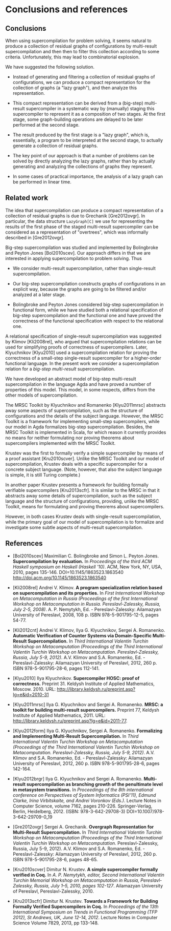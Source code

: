 # Conclusions and references

## Conclusions

When using supercompilation for problem solving, it seems natural
to produce a collection of residual graphs of configurations
by multi-result supercompilation and then
then to filter this collection according to some criteria.
Unfortunately, this may lead to combinatorial explosion.

We have suggested the following solution.

* Instead of generating and filtering a collection of residual
  graphs of configurations, we can produce a compact representation
  for the collection of graphs (a "lazy graph"), and then analyze
  this representation.

* This compact representation can be derived from
  a (big-step) multi-result supercompiler in a systematic way by
  (manually) staging this supercompiler to represent it
  as a composition of two stages. At the first stage, some
  graph-building operations are delayed to be later performed
  at the second stage.

* The result produced by the first stage is a "lazy graph",
  which is, essentially, a program to be interpreted at the
  second stage, to actually generate a collection of residual
  graphs.

* The key point of our approach is that a number of problems
  can be solved by directly analyzing the lazy graphs, rather
  than by actually generating and analyzing the collections
  of graphs they represent.

* In some cases of practical importance, the analysis of
  a lazy graph can be performed in linear time.

## Related work

The idea that supercompilation can produce a compact representation
of a collection of residual graphs is due to Grechanik
[Gre2012ovgr]. In particular, the data structure `LazyGraph[C]`
we use for representing the results of the first phase of
the staged multi-result supercompiler can be considered as
a representation of "overtrees", which was informally described
in [Gre2012ovgr].

Big-step supercompilation was studied and implemented by
Bolingbroke and Peyton Jones [Bol2010scev]. Our approach
differs in that we are interested in applying supercompilation to
problem solving. Thus

* We consider multi-result supercompilation, rather than
  single-result supercompilation.

* Our big-step supercompilation constructs graphs of configurations
  in an explicit way, because the graphs are going to be filtered
  and/or analyzed at a later stage.

* Bolingbroke and Peyton Jones considered big-step supercompilation
  in functional form, while we have studied both a relational
  specification of big-step supercompilation and the functional
  one and have proved the correctness of the functional
  specification with respect to the relational one.

A relational specification of single-result supercompilation
was suggested by Klimov [Kli2008rel], who argued that
supercompilation relations can be used for simplifying proofs
of correctness of supercompilers. Later, Klyuchnikov [Klyu2010]
used a supercompilation relation for proving the correctness
of a small-step single-result supercompiler for
a higher-order functional language. In the present work we
consider a supercompilation relation for a _big-step_
_multi-result_ supercompilation.

We have developed an abstract model of big-step multi-result
supercompilation in the language Agda and have proved a number
of properties of this model. This model, in some respects,
differs from the other models of supercompilation.

The MRSC Toolkit by Klyuchnikov and Romanenko [Klyu2011mrsc]
abstracts away some aspects of supercompilation, such as
the structure of configurations and the details of the
subject language. However, the MRSC Toolkit is a framework
for implementing small-step supercompilers, while our model
in Agda formalizes big-step supercompilation. Besides,
the MRSC Toolkit is implemented in Scala, for which reason
it currently provides no means for neither formulating nor
proving theorems about supercompilers implemented with
the MRSC Toolkit.

Krustev was the first to formally verify a simple supercompiler
by means of a proof assistant [Kru2010scver]. Unlike the MRSC
Toolkit and our model of supercompilation, Krustev deals with
a specific supercompiler for a concrete subject language.
(Note, however, that also the subject language is simple,
it is still Turing complete.)

In another paper Krustev presents a framework for building
formally verifiable supercompilers [Kru2013scfr]. It is
similar to the MRSC in that it abstracts away some details
of supercompilation, such as the subject language and
the structure of configurations, providing, unlike the MRSC
Toolkit, means for formulating and proving theorems about
supercompilers.

However, in both cases Krustev deals with single-result
supercompilation, while the primary goal of our model of
supercompilation is to formalize and investigate some subtle
aspects of multi-result supercompilation.

## References

* [Bol2010scev] Maximilian C. Bolingbroke and Simon L. Peyton Jones.
__Supercompilation by evaluation.__
In _Proceedings of the third ACM Haskell symposium on Haskell (Haskell '10)_.
ACM, New York, NY, USA, 2010, pages 135-146.
DOI=10.1145/1863523.1863540 <http://doi.acm.org/10.1145/1863523.1863540>

* [Kli2008rel] Andrei V. Klimov.
__A program specialization relation based on supercompilation and its properties.__
In _First International Workshop on Metacomputation in Russia
(Proceedings of the first International Workshop on Metacomputation in Russia.
Pereslavl-Zalessky, Russia, July 2-5, 2008)_.
A. P. Nemytykh, Ed. - Pereslavl-Zalessky: Ailamazyan University of Pereslavl, 2008, 108 p.
ISBN 978-5-901795-12-5, pages 54-77.

* [Kli2012cnt] Andrei V. Klimov, Ilya G. Klyuchnikov, Sergei A. Romanenko.
__Automatic Verification of Counter Systems via Domain-Specific Multi-Result Supercompilation.__
In _Third International Valentin Turchin Workshop on Metacomputation
(Proceedings of the Third International Valentin Turchin Workshop on Metacomputation.
Pereslavl-Zalessky, Russia, July 5-9, 2012)_.
A.V. Klimov and S.A. Romanenko, Ed. - Pereslavl-Zalessky: Ailamazyan University of Pereslavl, 2012, 260 p.
ISBN 978-5-901795-28-6, pages 112-141.

* [Klyu2010] Ilya Klyuchnikov.
__Supercompiler HOSC: proof of correctness.__ Preprint 31.
Keldysh Institute of Applied Mathematics, Moscow. 2010.
URL: <http://library.keldysh.ru/preprint.asp?lg=e&id=2010-31>

* [Klyu2011mrsc] Ilya G. Klyuchnikov and Sergei A. Romanenko.
__MRSC: a toolkit for building multi-result supercompilers.__
Preprint 77, Keldysh Institute of Applied Mathematics, 2011.
URL: <http://library.keldysh.ru/preprint.asp?lg=e&id=2011-77>.

* [Klyu2012form] Ilya G. Klyuchnikov, Sergei A. Romanenko.
__Formalizing and Implementing Multi-Result Supercompilation.__
In _Third International Valentin Turchin Workshop on Metacomputation
(Proceedings of the Third International Valentin Turchin Workshop on Metacomputation.
Pereslavl-Zalessky, Russia, July 5-9, 2012)_.
A.V. Klimov and S.A. Romanenko, Ed. - Pereslavl-Zalessky: Ailamazyan University of Pereslavl, 2012, 260 p.
ISBN 978-5-901795-28-6, pages 142-164.

* [Klyu2012brgr] Ilya G. Klyuchnikov and Sergei A. Romanenko.
__Multi-result supercompilation as branching growth of the penultimate level in metasystem transitions.__
In _Proceedings of the 8th international conference on Perspectives of System Informatics (PSI'11),
Edmund Clarke, Irina Virbitskaite, and Andrei Voronkov (Eds.)_.
Lecture Notes in Computer Science, volume 7162, pages 210-226. Springer-Verlag, Berlin, Heidelberg, 2012.
(ISBN: 978-3-642-29708-3) DOI=10.1007/978-3-642-29709-0_19

* [Gre2012ovgr] Sergei A. Grechanik.
__Overgraph Representation for Multi-Result Supercompilation.__
In _Third International Valentin Turchin Workshop on Metacomputation
(Proceedings of the Third International Valentin Turchin Workshop on Metacomputation._
Pereslavl-Zalessky, Russia, July 5-9, 2012).
A.V. Klimov and S.A. Romanenko, Ed. - Pereslavl-Zalessky: Ailamazyan University of Pereslavl, 2012, 260 p.
ISBN 978-5-901795-28-6, pages 48-65.

* [Kru2010scver] Dimitur N. Krustev.
__A simple supercompiler formally verified in Coq.__
In _A. P. Nemytykh, editor, Second International Valentin Turchin Memorial Workshop
on Metacomputation in Russia, Pereslavl-Zalessky, Russia, July 1–5, 2010, pages 102-127_.
Ailamazyan University of Pereslavl, Pereslavl-Zalessky, 2010.

* [Kru2013scfr] Dimitur N. Krustev.
__Towards a Framework for Building Formally Verified Supercompilers in Coq.__
In _Proceedings of the 13th International Symposium on Trends in Functional Programming (TFP 2012),
St Andrews, UK, June 12-14, 2012_.
Lecture Notes in Computer Science Volume 7829, 2013, pp 133-148.

